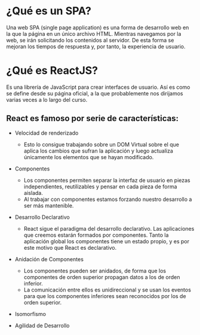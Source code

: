 # ¿Qué es un SPA?
Una web SPA (single page application) es una forma de desarrollo web en la que la página en un único archivo HTML.
Mientras navegamos por la web, se irán solicitando los contenidos al servidor.
De esta forma se mejoran los tiempos de respuesta y, por tanto, la experiencia de usuario.

# ¿Qué es ReactJS?
Es una librería de JavaScript para crear interfaces de usuario.
Así es como se define desde su página oficial, a la que probablemente nos dirijamos varias veces a lo largo del curso.

## React es famoso por serie de características:
- Velocidad de renderizado
  - Esto lo consigue trabajando sobre un DOM Virtual sobre el que aplica los cambios que sufran la aplicación y luego actualiza únicamente los elementos que se hayan modificado.

- Componentes
  - Los componentes permiten separar la interfaz de usuario en piezas independientes, reutilizables y pensar en cada pieza de forma aislada.
  - Al trabajar con componentes estamos forzando nuestro desarrollo a ser más mantenible.

- Desarrollo Declarativo
  - React sigue el paradigma del desarrollo declarativo. Las aplicaciones que creemos estarán formados por componentes. Tanto la aplicación global los componentes tiene un estado propio, y es por este motivo que React es declarativo.
 
- Anidación de Componentes
  - Los componentes pueden ser anidados, de forma que los componentes de orden superior propagan datos a los de orden inferior.
  - La comunicación entre ellos es unidireccional y se usan los eventos para que los componentes inferiores sean reconocidos por los de orden superior.
 
- Isomorfismo

- Agilidad de Desarrollo




